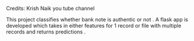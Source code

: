 Credits: Krish Naik you tube channel 

This project classifies whether bank note is authentic or not . A flask app is developed which takes in either features for 1 record or file with multiple records and returns predictions . 


